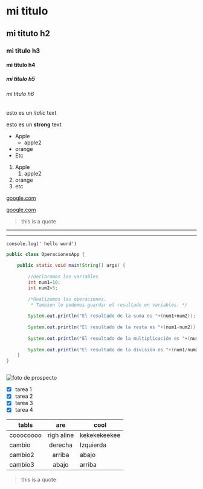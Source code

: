 <!-- comentarios -->

# mi titulo
## mi tituto h2
### mi titulo h3
#### mi titulo h4
##### mi titulo h5
###### mi titulo h6

<!-- italic -->

esto es un *italic* text
<!-- strong-->
esto es un **strong** text

<!-- Lista desordenada -->
* Apple
   * apple2
* orange
* Etc


<!-- Lista ordenada -->
1. Apple
    1. apple2
2. orange
3. etc

<!-- Generando enlaces -->
[google.com](https://www.google.com)

[google.com](https://www.google.com "Buscador")

<!-- Generar citas-->
>this is a quote

---
___

`console.log(' hello word')`

<!-- Colocar bloque de codigo-->

`````` java
public class OperacionesApp {
 
    public static void main(String[] args) {
 
        //Declaramos las variables
        int num1=10;
        int num2=5;
 
        /*Realizamos las operaciones.
         * Tambien lo podemos guardar el resultado en variables. */
 
        System.out.println("El resultado de la suma es "+(num1+num2));
 
        System.out.println("El resultado de la resta es "+(num1-num2));
 
        System.out.println("El resultado de la multiplicación es "+(num1*num2));
 
        System.out.println("El resultado de la división es "+(num1/num2));
    }
}



``````

![foto de prospecto](fotoMatricula.jpeg "FOTO")

<!-- GITHUB MARKDOWN -->
* [x] tarea 1
* [x] tarea 2
* [x] tarea 3
* [x] tarea 4

|tabls      |    are       | cool       |
|   ----------|:------------:|--------|
| cooocoooo     | righ aline    |kekekekeekee
| cambio        | derecha       |Izquierda
| cambio2       | arriba        |abajo
| cambio3       | abajo         |arriba

>this is a quote